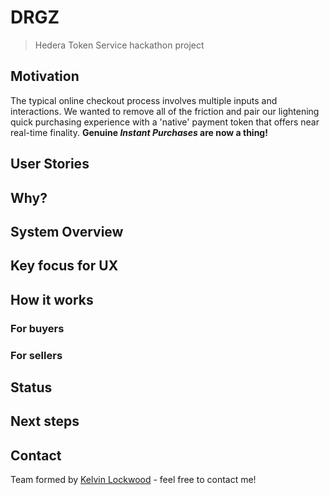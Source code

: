 # DRGZ
> Hedera Token Service hackathon project

## Motivation
The typical online checkout process involves multiple inputs and interactions. We wanted to remove all of the friction and pair our lightening quick purchasing experience with a 'native' payment token that offers near real-time finality. **Genuine _Instant Purchases_ are now a thing!**

## User Stories

## Why?

## System Overview

## Key focus for UX

## How it works
### For buyers

### For sellers

## Status

## Next steps

## Contact
Team formed by [Kelvin Lockwood](https://twitter.com/kelvinlockwood) - feel free to contact me!

